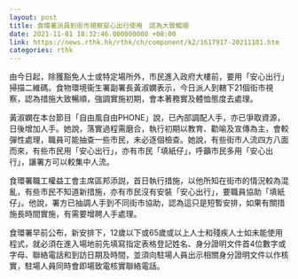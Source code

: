 ```yaml
---
layout: post
title: 食環署派員到街市視察安心出行使用　認為大致暢順
date: 2021-11-01 18:32:46.000000000 +08:00
link: https://news.rthk.hk/rthk/ch/component/k2/1617917-20211101.htm
categories: rthk
---
```


由今日起，除獲豁免人士或特定場所外，市民進入政府大樓前，要用「安心出行」掃描二維碼。食物環境衞生署副署長黃淑嫻表示，今日派人到轄下21個街市視察，認為措施大致暢順，強調實施初期，會本著務實及體恤態度去處理。

黃淑嫻在本台節目「自由風自由PHONE」說，已內部調配人手，亦已爭取資源，日後增加人手。她說，落實過程需磨合，執行初期以教育、勸喻及宣傳為主，會較彈性處理，職員可能抽查一些市民，未必逐個檢查。她說，有些街市人流四方八面而來，有些市民用「安心出行」，亦有市民「填紙仔」，呼籲市民多用「安心出行」，讓署方可以較集中人流。

食環署職工權益工會主席區邦添説，首日執行措施，以他所知在街市的情況較為混亂，有些市民不知道新措施，亦有市民沒有安裝「安心出行」，要職員協助「填紙仔」。他說，署方已抽調人手到不同街市協助，認為這只是短暫安排，如果有關措施長時間實施，有需要增聘人手處理。

食環署早前公布，新安排下，12歲以下或65歲或以上人士和殘疾人士如未能使用程式，就必須在進入場地前先填寫指定表格登記姓名、身分證明文件首4位數字或字母、聯絡電話和到訪日期及時間，並須向駐場人員出示相關身分證明文件以作核實，駐場人員同時會即場致電核實聯絡電話。
